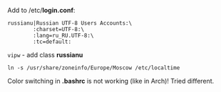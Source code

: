 Add to /etc/**login.conf**:
```
russianu|Russian UTF-8 Users Accounts:\
        :charset=UTF-8:\
        :lang=ru_RU.UTF-8:\
        :tc=default:
```
`vipw` - add class **russianu**

`ln -s /usr/share/zoneinfo/Europe/Moscow /etc/localtime`

Color switching in **.bashrc** is not working (like in Arch)! Tried different.
